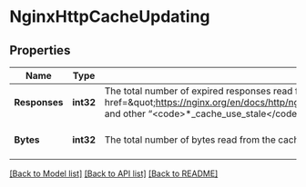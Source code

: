# NginxHttpCacheUpdating

## Properties
Name | Type | Description | Notes
------------ | ------------- | ------------- | -------------
**Responses** | **int32** | The total number of expired responses read from the cache while responses were being updated (see &lt;a href&#x3D;\&quot;https://nginx.org/en/docs/http/ngx_http_proxy_module.html#proxy_cache_use_stale_updating\&quot;&gt;proxy_cache_use_stale&lt;/a&gt; and other “&lt;code&gt;*_cache_use_stale&lt;/code&gt;” directives). | [optional] [default to null]
**Bytes** | **int32** | The total number of bytes read from the cache. | [optional] [default to null]

[[Back to Model list]](../README.md#documentation-for-models) [[Back to API list]](../README.md#documentation-for-api-endpoints) [[Back to README]](../README.md)


